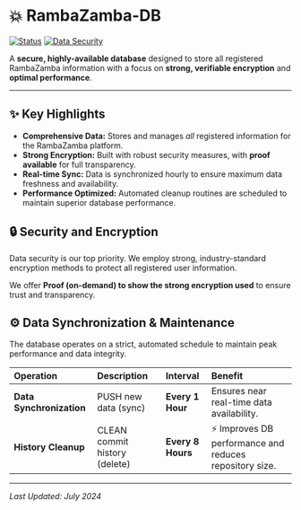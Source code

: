 # 💥 RambaZamba-DB

[![Status](https://img.shields.io/badge/Status-Active-brightgreen)](##--data-synchronization--maintenance)
[![Data Security](https://img.shields.io/badge/Security-Strongly%20Encrypted-red)](##--security-and-encryption)

A **secure, highly-available database** designed to store all registered RambaZamba information with a focus on **strong, verifiable encryption** and **optimal performance**.

---

## ✨ Key Highlights

* **Comprehensive Data:** Stores and manages *all* registered information for the RambaZamba platform.
* **Strong Encryption:** Built with robust security measures, with **proof available** for full transparency.
* **Real-time Sync:** Data is synchronized hourly to ensure maximum data freshness and availability.
* **Performance Optimized:** Automated cleanup routines are scheduled to maintain superior database performance.

## 🔒 Security and Encryption

Data security is our top priority. We employ strong, industry-standard encryption methods to protect all registered user information.

We offer **Proof (on-demand) to show the strong encryption used** to ensure trust and transparency.

## ⚙️ Data Synchronization & Maintenance

The database operates on a strict, automated schedule to maintain peak performance and data integrity.

| Operation | Description | Interval | Benefit |
| :--- | :--- | :--- | :--- |
| **Data Synchronization** | PUSH new data (sync) | **Every 1 Hour** | Ensures near real-time data availability. |
| **History Cleanup** | CLEAN commit history (delete) | **Every 8 Hours** | ⚡ Improves DB performance and reduces repository size. |

***

*Last Updated: July 2024*
